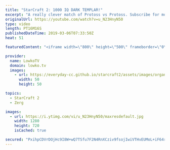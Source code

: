 ```yaml
---
title: "StarCraft 2: 1000 IQ DARK TEMPLAR!"
excerpt: "A really clever match of Protoss vs Protoss. Subscribe for more videos: http://lowko.tv/youtube Insane Protoss macro: https://goo.gl/kYVEow  Trap vs herO in a professional match of StarCraft 2 with commentary. While Trap gets a great position on his opponent, he didn't anticipate the 1000 IQ Dark Templar"
originalUrl: https://youtube.com/watch?v=u_N23HnyN50
type: video
length: PT16M16S
publishedDateTime: 2019-03-06T07:33:50Z
heat: 51

featuredContent: "<iframe width=\"800\" height=\"500\" frameborder=\"0\" src=\"https://www.youtube.com/embed/u_N23HnyN50\" allow=\"accelerometer; autoplay; encrypted-media; gyroscope; picture-in-picture\" allowfullscreen></iframe>"

provider:
  name: LowkoTV
  domain: lowko.tv
  images:
    - url: https://everyday-cc.github.io/starcraft2/assets/images/organizations/lowko.tv-50x50.jpg
      width: 50
      height: 50

topics:
  - StarCraft 2
  - Zerg

images:
  - url: https://i.ytimg.com/vi/u_N23HnyN50/maxresdefault.jpg
    width: 1280
    height: 720
    isCached: true

secured: "PxihpCDVrDOjHc9I8W+wQ7TSfu7F2N4RnXCziv9fsojIwiVTHvEUMoL+iF64rUWToMFSABkbTm4696scMn4EsWqRaqxLfx3NBz2PStCM1MiCa2PRy7Mtahb9xGFGGSkxH4oRbdDQEvsv1a0TZi78GqgI0OYUdQxel4UW0H9I8Jahh07h8UlPNqXzu8kK1mwyCfIsrM90u1V8xDZNJFgqa9UYtjExNmWonhYSA+LqDFQ+YzSEg7+ET8/cfR7ja4iDTmdIc+R1N9LP58B2hAkG/FPL4CWw04s4TxLkDVV0NKoRa21V8SPpFwg8vq9RgAzgv2JN7v9X0GBzzUHQgkWdMW+IRxjDIKQSx2G+4JSHrHTAN6+mYfaqDGA0skbzixc0hDB4DCdDmnRT256FlkLQiKCf0ZLwo/Hf2kqwMEX2CzsvNv19RZStr0rl+ZQHP3Vw;p9ZPxbbt9KALCR1WRXmm9w=="
---
```



